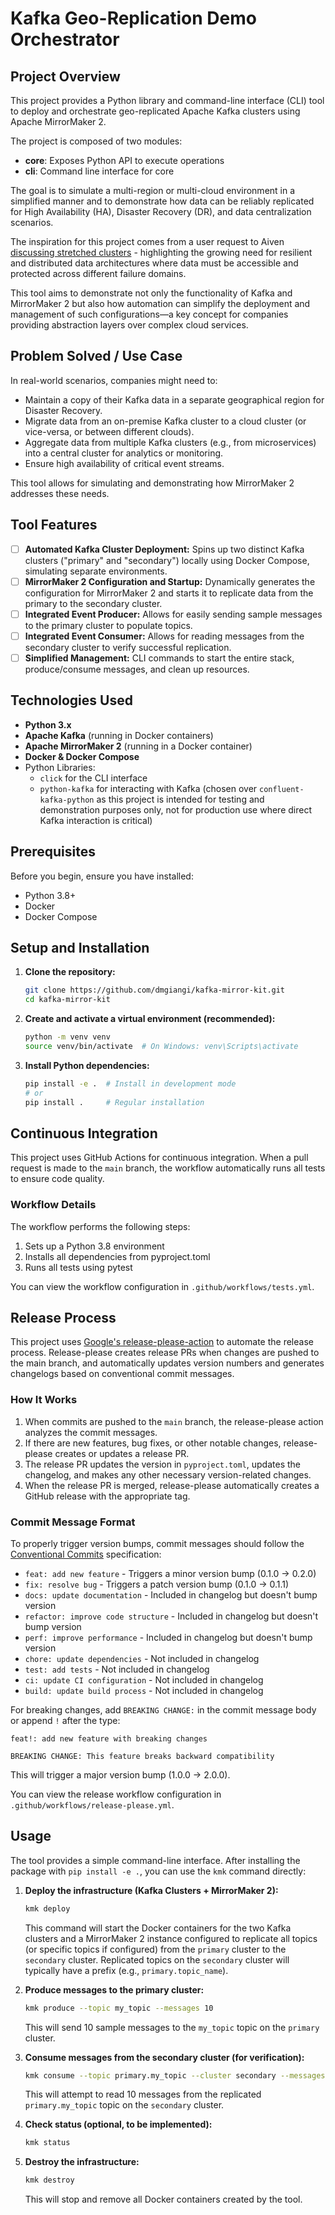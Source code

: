 # Kafka Geo-Replication Demo Orchestrator

## Project Overview

This project provides a Python library and command-line interface (CLI) tool to deploy and orchestrate geo-replicated
Apache Kafka clusters using Apache MirrorMaker 2.

The project is composed of two modules:

- **core**: Exposes Python API to execute operations
- **cli**: Command line interface for core

The goal is to simulate a multi-region or multi-cloud environment in a simplified manner and to demonstrate how data can
be reliably replicated for High Availability (HA), Disaster Recovery (DR), and data
centralization scenarios.

The inspiration for this project comes from a user request to
Aiven [discussing stretched clusters](https://ideas.aiven.io/forums/951277-event-streaming/suggestions/46266718-support-for-stretched-cluster-across-multi-regio) -
highlighting the growing need for resilient and distributed data architectures where data must be accessible and
protected across different failure domains.

This tool aims to demonstrate not only the functionality of Kafka and MirrorMaker 2 but also how automation can simplify
the deployment and management of such configurations—a key concept for companies providing abstraction layers over
complex cloud services.

## Problem Solved / Use Case

In real-world scenarios, companies might need to:

* Maintain a copy of their Kafka data in a separate geographical region for Disaster Recovery.
* Migrate data from an on-premise Kafka cluster to a cloud cluster (or vice-versa, or between different
  clouds).
* Aggregate data from multiple Kafka clusters (e.g., from microservices) into a central cluster for
  analytics or
  monitoring.
* Ensure high availability of critical event streams.

This tool allows for simulating and demonstrating how MirrorMaker 2 addresses these needs.

## Tool Features

* [ ] **Automated Kafka Cluster Deployment:** Spins up two distinct Kafka clusters ("primary" and "secondary") locally
  using
  Docker Compose, simulating separate environments.
* [ ] **MirrorMaker 2 Configuration and Startup:** Dynamically generates the configuration for MirrorMaker 2 and starts
  it
  to replicate data from the primary to the secondary cluster.
* [ ] **Integrated Event Producer:** Allows for easily sending sample messages to the primary cluster to populate
  topics.
* [ ] **Integrated Event Consumer:** Allows for reading messages from the secondary cluster to verify successful
  replication.
* [ ] **Simplified Management:** CLI commands to start the entire stack, produce/consume messages, and clean up
  resources.

## Technologies Used

* **Python 3.x**
* **Apache Kafka** (running in Docker containers)
* **Apache MirrorMaker 2** (running in a Docker container)
* **Docker & Docker Compose**
* Python Libraries:
    * `click` for the CLI interface
    * `python-kafka` for interacting with Kafka (chosen over `confluent-kafka-python` as this project is intended for
      testing and demonstration purposes only, not for production use where direct Kafka interaction is critical)

## Prerequisites

Before you begin, ensure you have installed:

* Python 3.8+
* Docker
* Docker Compose

## Setup and Installation

1. **Clone the repository:**
   ```bash
   git clone https://github.com/dmgiangi/kafka-mirror-kit.git
   cd kafka-mirror-kit
   ```
2. **Create and activate a virtual environment (recommended):**
   ```bash
   python -m venv venv
   source venv/bin/activate  # On Windows: venv\Scripts\activate
   ```
3. **Install Python dependencies:**
   ```bash
   pip install -e .  # Install in development mode
   # or
   pip install .     # Regular installation
   ```

## Continuous Integration

This project uses GitHub Actions for continuous integration. When a pull request is made to the `main` branch, the
workflow automatically runs all tests to ensure code quality.

### Workflow Details

The workflow performs the following steps:

1. Sets up a Python 3.8 environment
2. Installs all dependencies from pyproject.toml
3. Runs all tests using pytest

You can view the workflow configuration in `.github/workflows/tests.yml`.

## Release Process

This project uses [Google's release-please-action](https://github.com/google-github-actions/release-please-action) to
automate the release process. Release-please creates release PRs when changes are pushed to the main branch, and
automatically updates version numbers and generates changelogs based on conventional commit messages.

### How It Works

1. When commits are pushed to the `main` branch, the release-please action analyzes the commit messages.
2. If there are new features, bug fixes, or other notable changes, release-please creates or updates a release PR.
3. The release PR updates the version in `pyproject.toml`, updates the changelog, and makes any other necessary
   version-related changes.
4. When the release PR is merged, release-please automatically creates a GitHub release with the appropriate tag.

### Commit Message Format

To properly trigger version bumps, commit messages should follow
the [Conventional Commits](https://www.conventionalcommits.org/) specification:

- `feat: add new feature` - Triggers a minor version bump (0.1.0 -> 0.2.0)
- `fix: resolve bug` - Triggers a patch version bump (0.1.0 -> 0.1.1)
- `docs: update documentation` - Included in changelog but doesn't bump version
- `refactor: improve code structure` - Included in changelog but doesn't bump version
- `perf: improve performance` - Included in changelog but doesn't bump version
- `chore: update dependencies` - Not included in changelog
- `test: add tests` - Not included in changelog
- `ci: update CI configuration` - Not included in changelog
- `build: update build process` - Not included in changelog

For breaking changes, add `BREAKING CHANGE:` in the commit message body or append `!` after the type:

```
feat!: add new feature with breaking changes

BREAKING CHANGE: This feature breaks backward compatibility
```

This will trigger a major version bump (1.0.0 -> 2.0.0).

You can view the release workflow configuration in `.github/workflows/release-please.yml`.

## Usage

The tool provides a simple command-line interface. After installing the package with `pip install -e .`, you can use the
`kmk` command directly:

1. **Deploy the infrastructure (Kafka Clusters + MirrorMaker 2):**
   ```bash
   kmk deploy
   ```
   This command will start the Docker containers for the two Kafka clusters and a MirrorMaker 2 instance configured to
   replicate all topics (or specific topics if configured) from the `primary` cluster to the `secondary` cluster.
   Replicated topics on the `secondary` cluster will typically have a prefix (e.g., `primary.topic_name`).

2. **Produce messages to the primary cluster:**
   ```bash
   kmk produce --topic my_topic --messages 10
   ```
   This will send 10 sample messages to the `my_topic` topic on the `primary` cluster.

3. **Consume messages from the secondary cluster (for verification):**
   ```bash
   kmk consume --topic primary.my_topic --cluster secondary --messages 10
   ```
   This will attempt to read 10 messages from the replicated `primary.my_topic` topic on the `secondary` cluster.

4. **Check status (optional, to be implemented):**
   ```bash
   kmk status
   ```

5. **Destroy the infrastructure:**
   ```bash
   kmk destroy
   ```
   This will stop and remove all Docker containers created by the tool.

